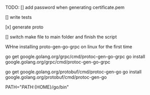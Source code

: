 TODO:
[] add password  when generating certificate.pem

[] write tests

[x] generate proto

[] switch make file to main folder and finish the script


WHne installing proto-gen-go-grpc on linux for the first time

go get google.golang.org/grpc/cmd/protoc-gen-go-grpc
go install google.golang.org/grpc/cmd/protoc-gen-go-grpc

go get google.golang.org/protobuf/cmd/protoc-gen-go
go install google.golang.org/protobuf/cmd/protoc-gen-go

PATH="${PATH}:${HOME}/go/bin"
